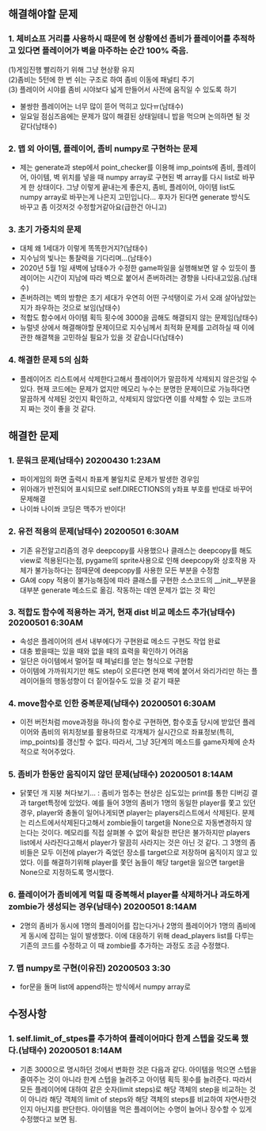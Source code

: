 ## 해결해야할 문제
### 1. 체비쇼프 거리를 사용하시 때문에 현 상황에선 좀비가 플레이어를 추적하고 있다면 플레이어가 벽을 마주하는 순간 100% 죽음. 
(1)게임진행 빨리하기 위해 그냥 현상황 유지  
(2)좀비는 5턴에 한 번 쉬는 구조로 하여 좀비 이동에 패널티 주기  
(3) 플레이어 시야를 좀비 시야보다 넓게 만들어서 사전에 움직일 수 있도록 하기  
- 불쌍한 플레이어는 너무 많이 뜯어 먹히고 있다ㅠ(남태수)  
- 일요일 점심즈음에는 문제가 많이 해결된 상태일테니 밥을 먹으며 논의하면 될 것 같다(남태수)  

### 2. 맵 외 아이템, 플레이어, 좀비 numpy로 구현하는 문제
- 제는 generate과 step에서 point_checker를 이용해 imp_points에 좀비, 플레이어, 아이템, 벽 위치를 넣을 때 numpy array로 구현된 벽 array를 다시 list로 바꾸게 한 상태이다. 그냥 이렇게 끝내는게 좋은지, 좀비, 플레이어, 아이템 list도 numpy array로 바꾸는게 나은지 고민입니다... 후자가 된다면 generate 방식도 바꾸고 좀 이것저것 수정할거같아요(급한건 아니고)

### 3. 초기 가중치의 문제
- 대체 왜 1세대가 이렇게 똑똑한거지?(남태수)  
- 지수님의 빛나는 통찰력을 기다리며...(남태수)
- 2020년 5월 1일 새벽에 남태수가 수정한 game파일을 실행해보면 알 수 있듯이 플레이어는 시간이 지남에 따라 벽으로 붙어서 존버하려는 경향을 나타내고있음.(남태수)
- 존버하려는 벽의 방향은 초기 세대가 우연히 어떤 구석탱이로 가서 오래 살아남았는지가 좌우하는 것으로 보임(남태수)
- 적합도 함수에서 아이템 획득 횟수에 3000을 곱해도 해결되지 않는 문제임(남태수)
- 뉴럴넷 상에서 해결해야할 문제이므로 지수님께서 최적화 문제를 고려하실 때 이에관한 해결책을 고민하실 필요가 있을 것 같습니다(남태수)

### 4. 해결한 문제 5의 심화
- 플레이어즈 리스트에서 삭제한다고해서 플레이어가 말끔하게 삭제되지 않은것일 수 있다. 현재 코드에는 문제가 없지만 메모리 누수는 분명한 문제이므로 가능하다면 말끔하게 삭제된 것인지 확인하고, 삭제되지 않았다면 이를 삭제할 수 있는 코드까지 짜는 것이 좋을 것 같다.

## 해결한 문제
### 1. 문워크 문제(남태수) 20200430 1:23AM
- 파이게임의 화면 출력시 좌표계 불일치로 문제가 발생한 경우임  
- 위아래가 반전되어 표시되므로 self.DIRECTIONS의 y좌표 부호를 반대로 바꾸어 문제해결  
- 나이쏴 나이쏴 코딩은 맥주가 반이다!  

### 2. 유전 적용의 문제(남태수) 20200501 6:30AM
- 기존 유전알고리즘의 경우 deepcopy를 사용했으나 클래스는 deepcopy를 해도 view로 적용된다는점, pygame의 sprite사용으로 인해 deepcopy와 상호작용 자체가 불가능하다는 점때문에 deepcopy를 사용한 모든 부분을 수정함
- GA에 copy 적용이 불가능해짐에 따라 클래스를 구현한 소스코드의 __init__부분을 대부분 generate 메소드로 옮김. 작동하는 데엔 문제가 없는 것 확인

### 3. 적합도 함수에 적용하는 과거, 현재 dist 비교 메소드 추가(남태수) 20200501 6:30AM
- 속성은 플레이어의 센서 내부에다가 구현완료 메소드 구현도 작업 완료
- 대충 봤을때는 있을 때와 없을 때의 효력을 확인하기 어려움
- 일단은 아이템에서 멀어질 때 페널티를 얻는 형식으로 구현함
- 아이템에 가까워지기만 해도 step이 오른다면 현재 벽에 붙어서 와리가리만 하는 플레이어들의 행동성향이 더 짙어질수도 있을 것 같기 때문

### 4. move함수로 인한 중복문제(남태수) 20200501 6:30AM
- 이전 버전처럼 move과정을 하나의 함수로 구현하면, 함수호출 당시에 받았던 플레이어와 좀비의 위치정보를 활용하므로 각개체가 실시간으로 좌표정보(특히, imp_points)를 갱신할 수 없다. 따라서, 그냥 3단계의 메소드를 game자체에 순차적으로 적어주었다.

### 5. 좀비가 한동안 움직이지 않던 문제(남태수) 20200501 8:14AM
- 닭쫓던 개 지붕 쳐다보기... : 좀비가 멈추는 현상은 심도있는 print를 통한 디버깅 결과 target특정에 있었다. 예를 들어 3명의 좀비가 1명의 동일한 player를 쫓고 있던 경우, player와 충돌이 일어나게되면 player는 players리스트에서 삭제된다. 문제는 리스트에서삭제된다고해서 zombie들이 target을 None으로 자동변경하지 않는다는 것이다. 메모리를 직접 살펴볼 수 없어 확실한 판단은 불가하지만 players list에서 사라진다고해서 player가 말끔히 사라지는 것은 아닌 것 같다. 그 3명의 좀비들은 모두 이전에 player가 죽었던 장소를 target으로 저장하며 움직이지 않고 있었다. 이를 해결하기위해 player를 쫓던 놈들이 해당 target을 잃으면 target을 None으로 지정하도록 명시했다.

### 6. 플레이어가 좀비에게 먹힐 때 중복해서 player를 삭제하거나 과도하게 zombie가 생성되는 경우(남태수) 20200501 8:14AM
- 2명의 좀비가 동시에 1명의 플레이어를 잡는다거나 2명의 플레이어가 1명의 좀비에게 동시에 잡히는 일이 발생했다. 이에 대응하기 위해 dead_players list를 다루는 기존의 코드를 수정하고 이 때 zombie를 추가하는 과정도 조금 수정했다.

### 7. 맵 numpy로 구현(이유진) 20200503 3:30
- for문을 돌며 list에 append하는 방식에서 numpy array로 

## 수정사항
### 1. self.limit_of_stpes를 추가하여 플레이어마다 한계 스텝을 갖도록 했다.(남태수) 20200501 8:14AM
- 기존 3000으로 명시하던 것에서 변화한 것은 다음과 같다. 아이템을 먹으면 스텝을 줄여주는 것이 아니라 한계 스텝을 늘려주고 아이템 획득 횟수를 늘려준다. 따라서 모든 플레이어에 대하여 같은 숫자(limit steps)로 해당 객체의 step을 비교하는 것이 아니라 해당 객체의 limit of steps와 해당 객체의 steps를 비교하여 자연사한것인지 아닌지를 판단한다. 아이템을 먹은 플레이어는 수명이 늘어나 장수할 수 있게 수정했다고 보면 됨.
